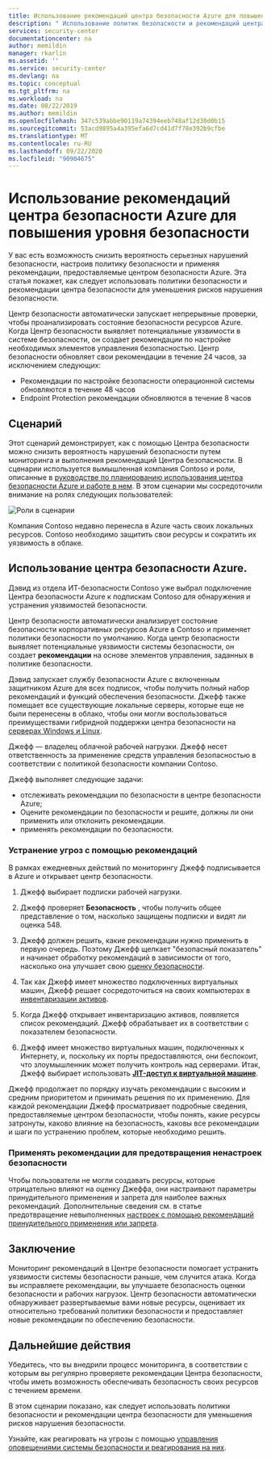 ```yaml
---
title: Использование рекомендаций центра безопасности Azure для повышения уровня безопасности | Документация Майкрософт
description: " Использование политик безопасности и рекомендаций центра безопасности Azure для уменьшения рисков нарушения безопасности "
services: security-center
documentationcenter: na
author: memildin
manager: rkarlin
ms.assetid: ''
ms.service: security-center
ms.devlang: na
ms.topic: conceptual
ms.tgt_pltfrm: na
ms.workload: na
ms.date: 08/22/2019
ms.author: memildin
ms.openlocfilehash: 347c539abbe90119a74394eeb748af12d30d0b15
ms.sourcegitcommit: 53acd9895a4a395efa6d7cd41d7f78e392b9cfbe
ms.translationtype: MT
ms.contentlocale: ru-RU
ms.lasthandoff: 09/22/2020
ms.locfileid: "90904675"
---
```

# <a name="use-azure-security-center-recommendations-to-enhance-security"></a>Использование рекомендаций центра безопасности Azure для повышения уровня безопасности

У вас есть возможность снизить вероятность серьезных нарушений безопасности, настроив политику безопасности и применяя рекомендации, предоставляемые центром безопасности Azure. Эта статья покажет, как следует использовать политики безопасности и рекомендации центра безопасности для уменьшения рисков нарушения безопасности. 

Центр безопасности автоматически запускает непрерывные проверки, чтобы проанализировать состояние безопасности ресурсов Azure. Когда Центр безопасности выявляет потенциальные уязвимости в системе безопасности, он создает рекомендации по настройке необходимых элементов управления безопасностью. Центр безопасности обновляет свои рекомендации в течение 24 часов, за исключением следующих:

- Рекомендации по настройке безопасности операционной системы обновляются в течение 48 часов
- Endpoint Protection рекомендации обновляются в течение 8 часов

## <a name="scenario"></a>Сценарий
Этот сценарий демонстрирует, как с помощью Центра безопасности можно снизить вероятность нарушений безопасности путем мониторинга и выполнения рекомендаций Центра безопасности. В сценарии используется вымышленная компания Contoso и роли, описанные в [руководстве по планированию использования центра безопасности Azure и работе в нем](security-center-planning-and-operations-guide.md#security-roles-and-access-controls). В этом сценарии мы сосредоточили внимание на ролях следующих пользователей:

![Роли в сценарии](./media/security-center-using-recommendations/scenario-roles.png)

Компания Contoso недавно перенесла в Azure часть своих локальных ресурсов. Contoso необходимо защитить свои ресурсы и сократить их уязвимость в облаке.

## <a name="use-azure-security-center"></a>Использование центра безопасности Azure.
Дэвид из отдела ИТ-безопасности Contoso уже выбрал подключение Центра безопасности Azure к подпискам Contoso для обнаружения и устранения уязвимостей безопасности. 

Центр безопасности автоматически анализирует состояние безопасности корпоративных ресурсов Azure в Contoso и применяет политики безопасности по умолчанию. Когда центр безопасности выявляет потенциальные уязвимости системы безопасности, он создает **рекомендации** на основе элементов управления, заданных в политике безопасности. 

Дэвид запускает службу безопасности Azure с включенным защитником Azure для всех подписок, чтобы получить полный набор рекомендаций и функций обеспечения безопасности. Джефф также помещает все существующие локальные серверы, которые еще не были перенесены в облако, чтобы они могли воспользоваться преимуществами гибридной поддержки центра безопасности на [серверах Windows и Linux](quickstart-onboard-machines.md).

Джефф — владелец облачной рабочей нагрузки. Джефф несет ответственность за применение средств управления безопасностью в соответствии с политикой безопасности компании Contoso. 

Джефф выполняет следующие задачи:

- отслеживать рекомендации по безопасности в центре безопасности Azure;
- Оцените рекомендации по безопасности и решите, должны ли они применить или отклонить рекомендации.
- применять рекомендации по безопасности.

### <a name="remediate-threats-using-recommendations"></a>Устранение угроз с помощью рекомендаций
В рамках ежедневных действий по мониторингу Джефф подписывается в Azure и открывает центр безопасности. 

1. Джефф выбирает подписки рабочей нагрузки.

2. Джефф проверяет **Безопасность** , чтобы получить общее представление о том, насколько защищены подписки и видят ли оценка 548.

3. Джефф должен решить, какие рекомендации нужно применить в первую очередь. Поэтому Джефф щелкает "безопасный показатель" и начинает обработку рекомендаций в зависимости от того, насколько она улучшает свою [оценку безопасности](secure-score-security-controls.md).

4. Так как Джефф имеет множество подключенных виртуальных машин, Джефф решает сосредоточиться на своих компьютерах в [инвентаризации активов](asset-inventory.md).

5. Когда Джефф открывает инвентаризацию активов, появляется список рекомендаций. Джефф обрабатывает их в соответствии с показателем безопасности.

6. Джефф имеет множество виртуальных машин, подключенных к Интернету, и, поскольку их порты предоставляются, они беспокоит, что злоумышленник может получить контроль над серверами. Итак, Джефф выбирает использовать [**JIT-доступ к виртуальной машине**](security-center-just-in-time.md).

Джефф продолжает по порядку изучать рекомендации с высоким и средним приоритетом и принимать решения по их применению. Для каждой рекомендации Джефф просматривает подробные сведения, предоставляемые центром безопасности, чтобы понять, какие ресурсы затронуты, каково влияние на безопасность, каковы все рекомендации и шаги по устранению проблем, которые необходимо решить.

### <a name="enforce-recommendations-to-prevent-security-misconfigurations"></a>Применять рекомендации для предотвращения ненастроек безопасности

Чтобы пользователи не могли создавать ресурсы, которые отрицательно влияют на оценку Джеффа, они настраивают параметры принудительного применения и запрета для наиболее важных рекомендаций. Дополнительные сведения см. в статье предотвращение невыполненных [настроек с помощью рекомендаций принудительного применения или запрета](prevent-misconfigurations.md).


## <a name="conclusion"></a>Заключение
Мониторинг рекомендаций в Центре безопасности помогает устранить уязвимости системы безопасности раньше, чем случится атака. Когда вы исправляете рекомендации, вы улучшаете безопасность оценки безопасности и рабочих нагрузок. Центр безопасности автоматически обнаруживает развертываемые вами новые ресурсы, оценивает их относительно требований политики безопасности и предоставляет новые рекомендации по обеспечению безопасности.


## <a name="next-steps"></a>Дальнейшие действия
Убедитесь, что вы внедрили процесс мониторинга, в соответствии с которым вы регулярно проверяете рекомендации Центра безопасности, чтобы иметь возможность обеспечивать безопасность своих ресурсов с течением времени.

В этом сценарии показано, как следует использовать политики безопасности и рекомендации центра безопасности для уменьшения рисков нарушения безопасности.

Узнайте, как реагировать на угрозы с помощью [управления оповещениями системы безопасности и реагирования на них](security-center-managing-and-responding-alerts.md).
